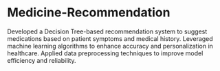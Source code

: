 # Medicine-Recommendation
Developed a Decision Tree-based recommendation system to suggest medications based on patient symptoms and medical history. Leveraged machine learning algorithms to enhance accuracy and personalization in healthcare. Applied data preprocessing techniques to improve model efficiency and reliability.
